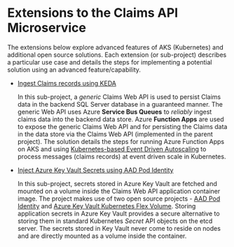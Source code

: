 # Extensions to the **Claims API** Microservice
The extensions below explore advanced features of AKS (Kubernetes) and additional open source solutions. Each extension (or sub-project) describes a particular use case and details the steps for implementing a potential solution using an advanced feature/capability.

- [Ingest Claims records using KEDA](./ingest-claims-keda)

   In this sub-project, a *generic* Claims Web API is used to persist Claims data in the backend SQL Server database in a guaranteed manner.  The generic Web API uses Azure **Service Bus Queues** to *reliably* ingest claims data into the backend data store.  Azure **Function Apps** are used to expose the generic Claims Web API and for persisting the Claims data in the data store via the Claims Web API (implemented in the parent project).  The solution details the steps for running Azure Function Apps on AKS and using [Kubernetes-based Event Driven Autoscaling](https://docs.microsoft.com/en-us/azure/azure-functions/functions-kubernetes-keda) to process messages (claims records) at event driven scale in Kubernetes.

- [Inject Azure Key Vault Secrets using AAD Pod Identity](./use-pod-identity)

  In this sub-project, secrets stored in Azure Key Vault are fetched and mounted on a volume inside the Claims Web API application container image.  The project makes use of two open source projects - [AAD Pod Identity](https://github.com/Azure/aad-pod-identity) and [Azure Key Vault Kubernetes Flex Volume](https://github.com/Azure/kubernetes-keyvault-flexvol).  Storing application secrets in Azure Key Vault provides a secure alternative to storing them in standard Kubernetes *Secret* API objects on the etcd server.  The secrets stored in Key Vault never come to reside on nodes and are directly mounted as a volume inside the container.
